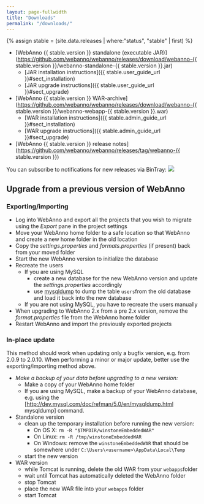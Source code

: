 ```yaml
---
layout: page-fullwidth
title: "Downloads"
permalink: "/downloads/"
---
```


{% assign stable = (site.data.releases | where:"status", "stable" | first) %}

* [WebAnno {{ stable.version }} standalone (executable JAR)](https://github.com/webanno/webanno/releases/download/webanno-{{ stable.version }}/webanno-standalone-{{ stable.version }}.jar)
    * [JAR installation instructions]({{ stable.user_guide_url }}#sect_installation) 
    * [JAR upgrade instructions]({{ stable.user_guide_url }}#sect_upgrade) 
* [WebAnno {{ stable.version }} WAR-archive](https://github.com/webanno/webanno/releases/download/webanno-{{ stable.version }}/webanno-webapp-{{ stable.version }}.war)
    * [WAR installation instructions]({{ stable.admin_guide_url }}#sect_installation)
    * [WAR upgrade instructions]({{ stable.admin_guide_url }}#sect_upgrade)
* [WebAnno {{ stable.version }} release notes](https://github.com/webanno/webanno/releases/tag/webanno-{{ stable.version }})

You can subscribe to notifications for new releases via BinTray:  <a href="https://bintray.com/webanno/downloads/webanno2/_latestVersion"><img src="https://api.bintray.com/packages/webanno/downloads/webanno2/images/download.png"/></a>

## Upgrade from a previous version of WebAnno

### Exporting/importing

   * Log into WebAnno and export all the projects that you wish to migrate using the *Export* pane in the project settings
   * Move your WebAnno home folder to a safe location so that WebAnno and create a new home folder in the old location
   * Copy the *settings.properties* and *formats.properties* (if present) back from your moved folder
   * Start the new WebAnno version to initialize the database
   * Recreate the users
      * If you are using MySQL
         * create a new database for the new WebAnno version and update the *settings.properties* accordingly
         * use [mysqldump](http://dev.mysql.com/doc/refman/5.0/en/mysqldump.html) to dump the table `users`from the old database and load it back into the new database
      * If you are not using MySQL, you have to recreate the users manually
   * When upgrading to WebAnno 2.x from a pre 2.x version, remove the *format.properties* file from the WebAnno home folder
   * Restart WebAnno and import the previously exported projects

### In-place update

This method should work when updating only a bugfix version, e.g. from 2.0.9 to 2.0.10. When performing a minor or major update, better use the exporting/importing method above.  

   * *Make a backup of your data before upgrading to a new version:*
     * Make a copy of your WebAnno home folder
     * If you are using MySQL, make a backup of your WebAnno database, e.g. using the [http://dev.mysql.com/doc/refman/5.0/en/mysqldump.html mysqldump] command.
   * Standalone version
     * clean up the temporary installation before running the new version:
        * On OS X: `rm -R "$TMPDIR/winstoneEmbeddedWAR"`
        * On Linux: `rm -R /tmp/winstoneEmbeddedWAR`
        * On Windows: remove the `winstoneEmbeddedWAR` that should be somewhere under `C:\Users\<username>\AppData\Local\Temp`
     * start the new version
   * WAR version
     * while Tomcat is running, delete the old WAR from your `webapps`folder
     * wait until Tomcat has automatically deleted the WebAnno folder 
     * stop Tomcat
     * place the new WAR file into your `webapps` folder
     * start Tomcat

